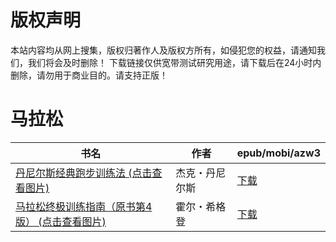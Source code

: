 # 版权声明

本站内容均从网上搜集，版权归著作人及版权方所有，如侵犯您的权益，请通知我们，我们将会及时删除！ 下载链接仅供宽带测试研究用途，请下载后在24小时内删除，请勿用于商业目的。请支持正版！

# 马拉松

| 书名 | 作者 | epub/mobi/azw3 |
| --- | --- | --- |
| [丹尼尔斯经典跑步训练法 (点击查看图片)](https://www.dushupai.com/attachment/2024/06/03/f46647f47f80d71c.jpg) | 杰克・丹尼尔斯 | [下载](https://url89.ctfile.com/f/31084289-1357018579-b7727c?p=8866) |
| [马拉松终极训练指南（原书第4版） (点击查看图片)](https://www.dushupai.com/attachment/2024/06/02/08fbc9988e5798ce.jpg) | 霍尔・希格登 | [下载](https://url89.ctfile.com/f/31084289-1357011541-fc8a9e?p=8866) |
